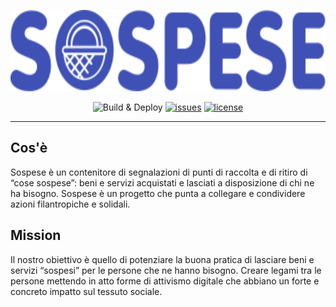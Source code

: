 <p align="center">
    <img src="https://raw.githubusercontent.com/webeetle/sospese/master/logo.svg?sanitize=true"
        height="130">
</p>
<div align="center">
 
![Build & Deploy](https://github.com/webeetle/sospese/workflows/Build%20&%20Deploy/badge.svg)
[![issues](https://badgen.net/github/issues/webeetle/sospese)](https://github.com/webeetle/sospese/issues)
[![license](https://badgen.net/github/license/webeetle/sospese)](./LICENSE)
</div>

---
## Cos'è

Sospese è un contenitore di segnalazioni di punti di raccolta e di ritiro di “cose sospese”: beni e servizi acquistati e lasciati a disposizione di chi ne ha bisogno. Sospese è un progetto che punta a collegare e condividere azioni filantropiche e solidali.


## Mission

Il nostro obiettivo è quello di potenziare la buona pratica di lasciare beni e servizi “sospesi” per le persone che ne hanno bisogno. Creare legami tra le persone mettendo in atto forme di attivismo digitale che abbiano un forte e concreto impatto sul tessuto sociale.
